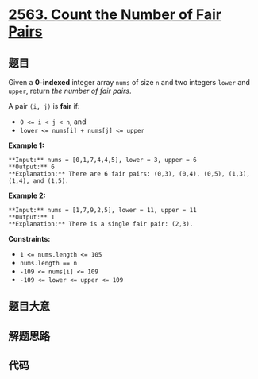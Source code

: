 # [2563. Count the Number of Fair Pairs](https://leetcode.com/problems/count-the-number-of-fair-pairs)

## 题目

Given a **0-indexed** integer array `nums` of size `n` and two integers
`lower` and `upper`, return _the number of fair pairs_.

A pair `(i, j)` is **fair** if:

  * `0 <= i < j < n`, and
  * `lower <= nums[i] + nums[j] <= upper`



**Example 1:**

    
    
    **Input:** nums = [0,1,7,4,4,5], lower = 3, upper = 6
    **Output:** 6
    **Explanation:** There are 6 fair pairs: (0,3), (0,4), (0,5), (1,3), (1,4), and (1,5).
    

**Example 2:**

    
    
    **Input:** nums = [1,7,9,2,5], lower = 11, upper = 11
    **Output:** 1
    **Explanation:** There is a single fair pair: (2,3).
    



**Constraints:**

  * `1 <= nums.length <= 105`
  * `nums.length == n`
  * `-109 <= nums[i] <= 109`
  * `-109 <= lower <= upper <= 109`


## 题目大意

## 解题思路

## 代码

```javascript

```
